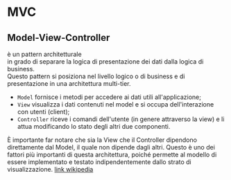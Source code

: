 # MVC
## Model-View-Controller  
è un pattern architetturale  
in grado di separare la logica di presentazione dei dati dalla logica di business.  
Questo pattern si posiziona nel livello logico o di business e di presentazione in una architettura multi-tier.

- `Model` fornisce i metodi per accedere ai dati utili all'applicazione;
- `View` visualizza i dati contenuti nel model e si occupa dell'interazione con utenti (client);
- `Controller` riceve i comandi dell'utente (in genere attraverso la view) e li attua modificando lo stato degli altri due componenti.


È importante far notare che sia la View che il Controller dipendono direttamente dal Model, il quale non dipende dagli altri. Questo è uno dei fattori più importanti di questa architettura, poiché permette al modello di essere implementato e testato indipendentemente dallo strato di visualizzazione.
[link wikipedia](https://it.wikipedia.org/wiki/Model-view-controller)  